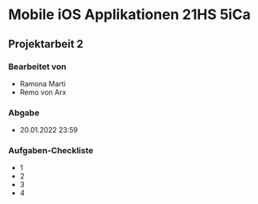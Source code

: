 # Mobile iOS Applikationen 21HS 5iCa

## Projektarbeit 2

### Bearbeitet von

* Ramona Marti
* Remo von Arx

### Abgabe

* 20.01.2022 23:59

### Aufgaben-Checkliste
- 1
- 2
- 3
- 4